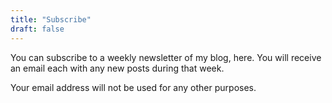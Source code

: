 ```yaml
---
title: "Subscribe"
draft: false
---
```


You can subscribe to a weekly newsletter of my blog, here. You will receive an
email each with any new posts during that week.

Your email address will not be used for any other purposes.
